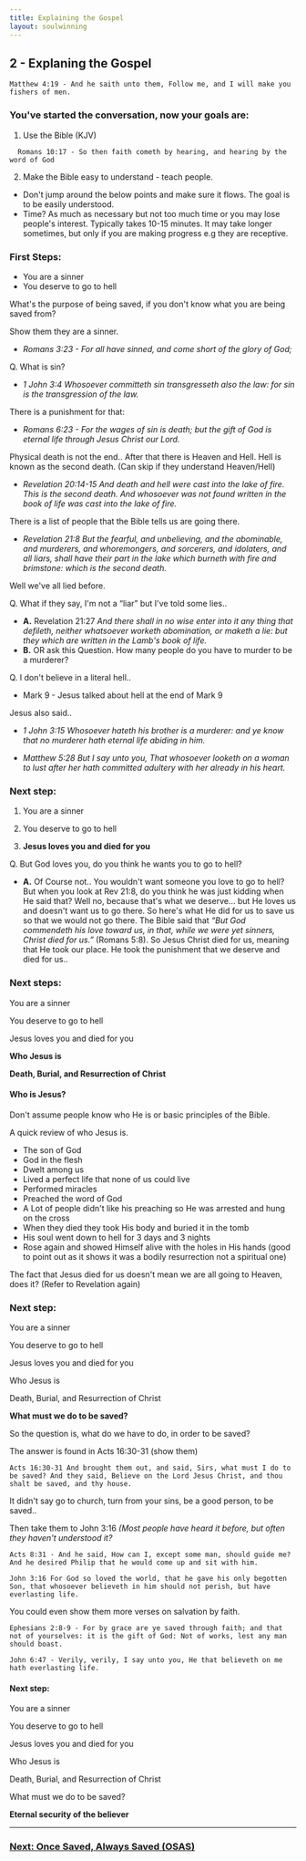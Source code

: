 ```yaml
---
title: Explaining the Gospel
layout: soulwinning
---
```


## 2 - Explaning the Gospel 
```Matthew 4:19 - And he saith unto them, Follow me, and I will make you fishers of men.```

### You've started the conversation, now your goals are:
1. Use the Bible (KJV)

```  Romans 10:17 - So then faith cometh by hearing, and hearing by the word of God```

2. Make the Bible easy to understand - teach people. 
* Don't jump around the below points and make sure it flows. The goal is to be easily understood. 
* Time? As much as necessary but not too much time or you may lose people's interest. Typically takes 10-15 minutes. It may take longer sometimes, but only if you are making progress e.g they are receptive. 

### First Steps:
* You are a sinner
* You deserve to go to hell

What's the purpose of being saved, if you don't know what you are being saved from?

Show them they are a sinner. 
* _Romans 3:23 - For all have sinned, and come short of the glory of God;_
       
Q. What is sin?
* _1 John 3:4 Whosoever committeth sin transgresseth also the law: for sin is the transgression of the law._

There is a punishment for that:
* _Romans 6:23 - For the wages of sin is death; but the gift of God is eternal life through Jesus Christ our Lord._

Physical death is not the end.. After that there is Heaven and Hell. Hell is known as the second death. (Can skip if they understand Heaven/Hell)
* _Revelation 20:14-15 And death and hell were cast into the lake of fire. This is the second death. And whosoever was not found written in the book of life was cast into the lake of fire._

There is a list of people that the Bible tells us are going there. 
* _Revelation 21:8 But the fearful, and unbelieving, and the abominable, and murderers, and whoremongers, and sorcerers, and idolaters, and all liars, shall have their part in the lake which burneth with fire and brimstone: which is the second death._

Well we've all lied before. 

Q. What if they say, I'm not a “liar” but I've told some lies.. 
* **A.** Revelation 21:27 _And there shall in no wise enter into it any thing that defileth, neither whatsoever worketh abomination, or maketh a lie: but they which are written in the Lamb's book of life._
* **B.** OR ask this Question. How many people do you have to murder to be a murderer? 

Q. I don't believe in a literal hell..
* Mark 9 - Jesus talked about hell at the end of Mark 9

Jesus also said..
* _1 John 3:15 Whosoever hateth his brother is a murderer: and ye know that no murderer hath eternal life abiding in him._

* _Matthew 5:28 But I say unto you, That whosoever looketh on a woman to lust after her hath committed adultery with her already in his heart._

### Next step:
1. You are a sinner

2. You deserve to go to hell

3. **Jesus loves you and died for you**


Q. But God loves you, do you think he wants you to go to hell?
* **A.** Of Course not.. You wouldn't want someone you love to go to hell?
   But when you look at Rev 21:8, do you think he was just kidding when He said that?
   Well no, because that's what we deserve… but He loves us and doesn't want us to go there. 
   So here's what He did for us to save us so that we would not go there. 
   The Bible said that _“But God commendeth his love toward us, in that, while we were yet sinners, Christ died for us.”_ (Romans 5:8). 
   So Jesus Christ died for us, meaning that He took our place. 
   He took the punishment that we deserve and died for us..

### Next steps:
You are a sinner

You deserve to go to hell

Jesus loves you and died for you

**Who Jesus is**

**Death, Burial, and Resurrection of Christ**

#### Who is Jesus?
Don't assume people know who He is or basic principles of the Bible. 

A quick review of who Jesus is.
* The son of God
* God in the flesh
* Dwelt among us
* Lived a perfect life that none of us could live
* Performed miracles
* Preached the word of God
* A Lot of people didn't like his preaching so He was arrested and hung on the cross
* When they died they took His body and buried it in the tomb
* His soul went down to hell for 3 days and 3 nights
* Rose again and showed Himself alive with the holes in His hands (good to point out as it shows it was a bodily resurrection not a spiritual one)

The fact that Jesus died for us doesn't mean we are all going to Heaven, does it?
(Refer to Revelation again)


### Next step:
You are a sinner

You deserve to go to hell

Jesus loves you and died for you

Who Jesus is

Death, Burial, and Resurrection of Christ

**What must we do to be saved?**

So the question is, what do we have to do, in order to be saved?

The answer is found in Acts 16:30-31 (show them)

```Acts 16:30-31 And brought them out, and said, Sirs, what must I do to be saved? And they said, Believe on the Lord Jesus Christ, and thou shalt be saved, and thy house.```

It didn't say go to church, turn from your sins, be a good person, to be saved..

Then take them to John 3:16 
    _(Most people have heard it before, but often they haven't understood it?_

```Acts 8:31 - And he said, How can I, except some man, should guide me? And he desired Philip that he would come up and sit with him.```

```John 3:16 For God so loved the world, that he gave his only begotten Son, that whosoever believeth in him should not perish, but have everlasting life.```

You could even show them more verses on salvation by faith.

```Ephesians 2:8-9 - For by grace are ye saved through faith; and that not of yourselves: it is the gift of God: Not of works, lest any man should boast.```

```John 6:47 - Verily, verily, I say unto you, He that believeth on me hath everlasting life.```

#### Next step:
You are a sinner

You deserve to go to hell

Jesus loves you and died for you

Who Jesus is

Death, Burial, and Resurrection of Christ

What must we do to be saved?

**Eternal security of the believer**

___

### [Next: Once Saved, Always Saved (OSAS)](/soulwinning/soulwinning-instruction/osas)
